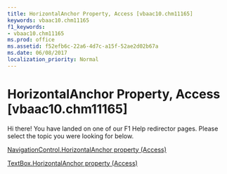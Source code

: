 ```yaml
---
title: HorizontalAnchor Property, Access [vbaac10.chm11165]
keywords: vbaac10.chm11165
f1_keywords:
- vbaac10.chm11165
ms.prod: office
ms.assetid: f52efb6c-22a6-4d7c-a15f-52ae2d02b67a
ms.date: 06/08/2017
localization_priority: Normal
---
```



# HorizontalAnchor Property, Access [vbaac10.chm11165]

Hi there! You have landed on one of our F1 Help redirector pages. Please select the topic you were looking for below.

[NavigationControl.HorizontalAnchor property (Access)](http://msdn.microsoft.com/library/2e6142a7-1d9b-ec43-5ee2-0388f5d401f4%28Office.15%29.aspx)

[TextBox.HorizontalAnchor property (Access)](http://msdn.microsoft.com/library/85dc54b2-7a20-4667-ade9-47202f77d524%28Office.15%29.aspx)


